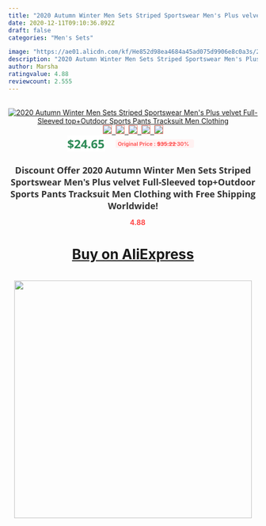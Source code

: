 ```yaml
---
title: "2020 Autumn Winter Men Sets Striped Sportswear Men's Plus velvet Full-Sleeved top+Outdoor Sports Pants Tracksuit Men Clothing"
date: 2020-12-11T09:10:36.892Z
draft: false
categories: "Men's Sets"

image: "https://ae01.alicdn.com/kf/He852d98ea4684a45ad075d9906e8c0a3s/2020-Autumn-Winter-Men-Sets-Striped-Sportswear-Men-s-Plus-velvet-Full-Sleeved-top-Outdoor-Sports.jpg"
description: "2020 Autumn Winter Men Sets Striped Sportswear Men's Plus velvet Full-Sleeved top+Outdoor Sports Pants Tracksuit Men Clothing"
author: Marsha
ratingvalue: 4.88
reviewcount: 2.555
---
```

<br>
<div style="text-align: center;">
<a href="https://s.click.aliexpress.com/e/_AqP0sz" target="_blank" rel="nofollow noopener noreferrer"><img alt="2020 Autumn Winter Men Sets Striped Sportswear Men's Plus velvet Full-Sleeved top+Outdoor Sports Pants Tracksuit Men Clothing" class="magnifier-image" src="https://ae01.alicdn.com/kf/He852d98ea4684a45ad075d9906e8c0a3s/2020-Autumn-Winter-Men-Sets-Striped-Sportswear-Men-s-Plus-velvet-Full-Sleeved-top-Outdoor-Sports.jpg_640x640.jpg">
<br>
<img style="border:1px solid salmon" src="https://ae01.alicdn.com/kf/He852d98ea4684a45ad075d9906e8c0a3s/2020-Autumn-Winter-Men-Sets-Striped-Sportswear-Men-s-Plus-velvet-Full-Sleeved-top-Outdoor-Sports.jpg_120x120.jpg">&nbsp;&nbsp;<img style="border:1px solid salmon" src="https://ae01.alicdn.com/kf/H9c123f8978044b09896158b46c9e99deW/2020-Autumn-Winter-Men-Sets-Striped-Sportswear-Men-s-Plus-velvet-Full-Sleeved-top-Outdoor-Sports.jpg_120x120.jpg">&nbsp;&nbsp;<img style="border:1px solid salmon" src="https://ae01.alicdn.com/kf/H48dfc508d7b44013911dc0aa907e265eJ/2020-Autumn-Winter-Men-Sets-Striped-Sportswear-Men-s-Plus-velvet-Full-Sleeved-top-Outdoor-Sports.jpg_120x120.jpg">&nbsp;&nbsp;<img style="border:1px solid salmon" src="https://ae01.alicdn.com/kf/H92bc98d6e296488c9ff58f4447b7fea40/2020-Autumn-Winter-Men-Sets-Striped-Sportswear-Men-s-Plus-velvet-Full-Sleeved-top-Outdoor-Sports.jpg_120x120.jpg">&nbsp;&nbsp;<img style="border:1px solid salmon" src="https://ae01.alicdn.com/kf/Hdfb29433e18d4119841459f794387491Q/2020-Autumn-Winter-Men-Sets-Striped-Sportswear-Men-s-Plus-velvet-Full-Sleeved-top-Outdoor-Sports.jpg_120x120.jpg"></a></div><br0>
<div style="text-align: center;"><span style="background-color: white; border: 0px; box-sizing: border-box; color: seagreen; display: inline-block; font-family: &quot;open sans&quot; , &quot;arial&quot; , &quot;helvetica&quot; , sans-serif , &quot;heiti&quot;; font-size: 24px; font-stretch: inherit; font-weight: 700; line-height: inherit; margin: 0px 10px 0px 0px; padding: 0px; vertical-align: middle;">$24.65 </span>
<span style="background: rgb(255 , 241 , 241); border-radius: 3px; border: 0px; box-sizing: border-box; color: #ff4747; display: inline-block; font-family: inherit; font-size: 12px; font-stretch: inherit; font-style: inherit; font-variant: inherit; font-weight: 600; line-height: inherit; margin: 0px; padding: 2px 5px; transform: scale(0.9); vertical-align: middle;">Original Price : <b style="text-decoration: line-through;">$35.22 </b> 30%&nbsp;&nbsp;</span></div>
<h1 style="color: #333333; display: inline-block; font-family: &quot;open sans&quot; , &quot;arial&quot; , &quot;helvetica&quot; , sans-serif , &quot;heiti&quot;; font-size: 18px; font-stretch: inherit; font-weight: 700; text-align: center;">Discount Offer 2020 Autumn Winter Men Sets Striped Sportswear Men's Plus velvet Full-Sleeved top+Outdoor Sports Pants Tracksuit Men Clothing with Free Shipping Worldwide!</h1>
<div style="color: #ff4747; text-align: center;">
<img src="https://4.bp.blogspot.com/-M0ZcTcb-5uY/XleCXlxnR4I/AAAAAAAAAEc/OrjgMkXV1oMQFaCRZj5HQwOCBcu3w1FegCPcBGAYYCw/s1600/star.png" style="height: 15px;">&nbsp;<b>4.88</b></div>
<div class="button_cont" align="center"><a class="buynow_a" href="https://s.click.aliexpress.com/e/_AqP0sz" target="_blank" rel="nofollow noopener noreferrer"><H1>Buy on AliExpress</H1></a></div><br>
<div class="separator" style="clear: both; text-align: center;">
<img src="https://lh3.googleusercontent.com/-pTy5HemUv9M/XlePHvY0dAI/AAAAAAAAAE4/0nX5iRUoIWY8eMW9Dpxeirr157OZliDIgCLcBGAsYHQ/s1600/badge.gif" width="480">
</div>
